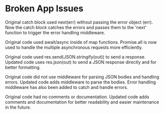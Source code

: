 # Broken App Issues
Original catch block used next(err) without passing the error object (err).
    Now the catch block catches the errors and passes them to the 'next' function to trigger the error handling middleware.

Original code used await/async inside of map functions.
    Promise.all is now used to handle the multiple asynchronous requests more efficiently.

Original code used res.send(JSON.stringify(out)) to send a response.
    Updated code uses res.json(out) to send a JSON response directly and for better formatting.

Original code did not use middleware for parsing JSON bodies and handling errors.
    Updated code adds middleware to parse the bodies. Error handling middleware has also been added to catch and handle errors.

Original code had no comments or documentation.
    Updated code adds comments and documentation for better readability and easier maintenance in the future.